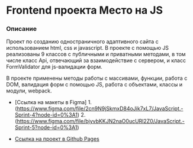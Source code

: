 # Frontend проекта Место на JS

### Описание

Проект по созданию одностраничного адаптивного сайта с использованием html, css и javascript. 
В проекте с помощью JS реализованы 9 классов с публичными и приватными методами, в том числе класс Api, отвечающий за взаимодействие с сервером, и класс FormValidator для js-валидации форм.

В проекте применены методы работы с массивами, функции, работа с DOM, валидация форм с помощью JS, работа с объектами, классы и модули, webpack.

* [Ссылка на макеты в Figma] 1. (https://www.figma.com/file/2cn9N9jSkmxD84oJik7xL7/JavaScript.-Sprint-4?node-id=0%3A1) 2. (https://www.figma.com/file/bjyvbKKJN2naO0ucURl2Z0/JavaScript.-Sprint-5?node-id=0%3A1)

* [Ссылка на проект в Github Pages](https://iartseva.github.io/mesto/)
